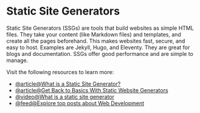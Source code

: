 # Static Site Generators

Static Site Generators (SSGs) are tools that build websites as simple HTML files. They take your content (like Markdown files) and templates, and create all the pages beforehand. This makes websites fast, secure, and easy to host. Examples are Jekyll, Hugo, and Eleventy. They are great for blogs and documentation. SSGs offer good performance and are simple to manage.

Visit the following resources to learn more:

- [@article@What is a Static Site Generator?](https://www.cloudflare.com/learning/performance/static-site-generator/)
- [@article@Get Back to Basics With Static Website Generators](https://thenewstack.io/get-back-basics-static-website-generators/)
- [@video@What is a static site generator](https://www.youtube.com/watch?v=Qms4k6y7OgI)
- [@feed@Explore top posts about Web Development](https://app.daily.dev/tags/webdev?ref=roadmapsh)

